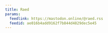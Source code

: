 ```yaml
---
title: Raed
params:
  feedlink: https://mastodon.online/@raed.rss
  feedid: ae016b4add9162f7b844d4829dec5e45
---
```

